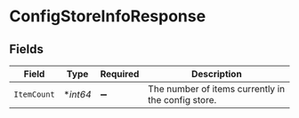 # ConfigStoreInfoResponse


## Fields

| Field                                              | Type                                               | Required                                           | Description                                        |
| -------------------------------------------------- | -------------------------------------------------- | -------------------------------------------------- | -------------------------------------------------- |
| `ItemCount`                                        | **int64*                                           | :heavy_minus_sign:                                 | The number of items currently in the config store. |